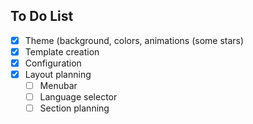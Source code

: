 ## To Do List
- [x] Theme (background, colors, animations (some stars)
- [x] Template creation
- [x] Configuration
- [x] Layout planning
  - [ ] Menubar
  - [ ] Language selector
  - [ ] Section planning
